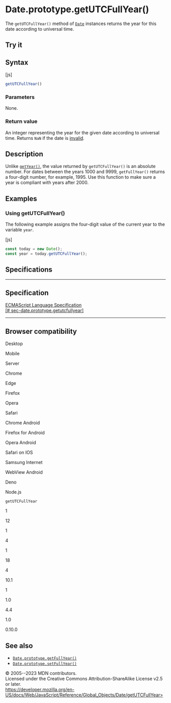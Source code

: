 Date.prototype.getUTCFullYear()
===============================

 
The `getUTCFullYear()` method of [`Date`](../date) instances returns the
year for this date according to universal time.


 
Try it 
------

 



 
Syntax
------

 
 
 
[js]


```js
getUTCFullYear()
```




 
### Parameters

 
None.



 
### Return value 

 
An integer representing the year for the given date according to
universal time. Returns `NaN` if the date is
[invalid](../date#the_epoch_timestamps_and_invalid_date).



 
Description
-----------

 
Unlike [`getYear()`](getyear), the value returned by `getUTCFullYear()`
is an absolute number. For dates between the years 1000 and 9999,
`getFullYear()` returns a four-digit number, for example, 1995. Use this
function to make sure a year is compliant with years after 2000.



 
Examples
--------


 
### Using getUTCFullYear() 

 
The following example assigns the four-digit value of the current year
to the variable `year`.

 
 
[js]


```js
const today = new Date();
const year = today.getUTCFullYear();
```




Specifications
--------------

 
  -----------------------------------------------------------------------------------------------------------------------------------------
  Specification
  -----------------------------------------------------------------------------------------------------------------------------------------
  [ECMAScript Language Specification\
  [\#
  sec-date.prototype.getutcfullyear]](https://tc39.es/ecma262/multipage/numbers-and-dates.html#sec-date.prototype.getutcfullyear)

  -----------------------------------------------------------------------------------------------------------------------------------------


Browser compatibility 
---------------------

 


Desktop

Mobile

Server

Chrome

Edge

Firefox

Opera

Safari

Chrome Android

Firefox for Android

Opera Android

Safari on IOS

Samsung Internet

WebView Android

Deno

Node.js

`getUTCFullYear`

1

12

1

4

1

18

4

10.1

1

1.0

4.4

1.0

0.10.0

 
See also 
--------

 
-   [`Date.prototype.getFullYear()`](getfullyear)
-   [`Date.prototype.setFullYear()`](setfullyear)



 
© 2005--2023 MDN contributors.\
Licensed under the Creative Commons Attribution-ShareAlike License v2.5
or later.\
https://developer.mozilla.org/en-US/docs/Web/JavaScript/Reference/Global_Objects/Date/getUTCFullYear>


